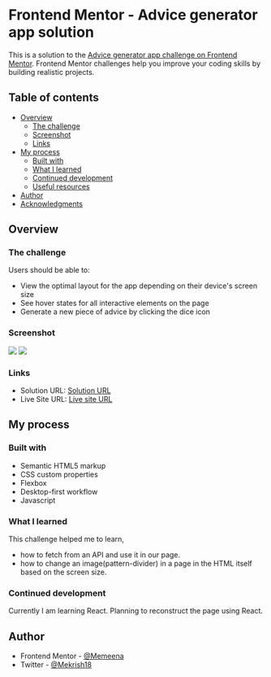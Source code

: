 # Frontend Mentor - Advice generator app solution

This is a solution to the [Advice generator app challenge on Frontend Mentor](https://www.frontendmentor.io/challenges/advice-generator-app-QdUG-13db). Frontend Mentor challenges help you improve your coding skills by building realistic projects.

## Table of contents

- [Overview](#overview)
  - [The challenge](#the-challenge)
  - [Screenshot](#screenshot)
  - [Links](#links)
- [My process](#my-process)
  - [Built with](#built-with)
  - [What I learned](#what-i-learned)
  - [Continued development](#continued-development)
  - [Useful resources](#useful-resources)
- [Author](#author)
- [Acknowledgments](#acknowledgments)

## Overview

### The challenge

Users should be able to:

- View the optimal layout for the app depending on their device's screen size
- See hover states for all interactive elements on the page
- Generate a new piece of advice by clicking the dice icon

### Screenshot

![](./Advice_Genrator_Desktop_Screenshot.png)
![](./Advice_Genrator_Mobile_Screenshot.png)

### Links

- Solution URL: [Solution URL](https://github.com/Memeena/advice-generator-app-main)
- Live Site URL: [Live site URL](https://memeena.github.io/advice-generator-app-main/)

## My process

### Built with

- Semantic HTML5 markup
- CSS custom properties
- Flexbox
- Desktop-first workflow
- Javascript

### What I learned

This challenge helped me to learn,

- how to fetch from an API and use it in our page.
- how to change an image(pattern-divider) in a page in the HTML itself based on the screen size.

### Continued development

Currently I am learning React. Planning to reconstruct the page using React.

## Author

- Frontend Mentor - [@Memeena](https://www.frontendmentor.io/profile/Memeena)
- Twitter - [@Mekrish18](https://www.twitter.com/Mekrish18)
